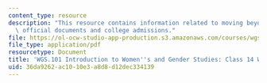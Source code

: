 ```yaml
---
content_type: resource
description: "This resource contains information related to moving beyond gender \u2013\
  \ official documents and college admissions."
file: https://ol-ocw-studio-app-production.s3.amazonaws.com/courses/wgs-101-introduction-to-womens-and-gender-studies-fall-2014/36da9262ac1010e3a8d8d12dec334139_MITWGS_101F14_InClass14.pdf
file_type: application/pdf
resourcetype: Document
title: 'WGS.101 Introduction to Women''s and Gender Studies: Class 14 Writing'
uid: 36da9262-ac10-10e3-a8d8-d12dec334139
---
```

